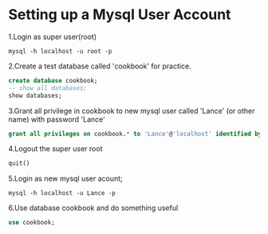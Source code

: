 # Setting up a Mysql User Account

1.Login as super user(root)

```shell
mysql -h localhost -u root -p
```

2.Create a test database called 'cookbook' for practice.

```sql
create database cookbook;
-- show all databases;
show databases;
```

3.Grant all privilege in cookbook to new mysql user called 'Lance' (or other name) with password 'Lance'

```sql
grant all privileges on cookbook.* to 'Lance'@'localhost' identified by 'Lance';
```

4.Logout the super user root

```sql
quit()
```

5.Login as new mysql user acount;

```shell
mysql -h localhost -u Lance -p
```

6.Use database cookbook and do something useful

```sql
use cookbook;
```